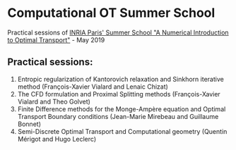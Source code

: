 # Computational OT Summer School
Practical sessions of [INRIA Paris' Summer School "A Numerical Introduction to Optimal Transport"](https://team.inria.fr/ecoleceainriaedf/en/) - May 2019

## Practical sessions:
1. Entropic regularization of Kantorovich relaxation and Sinkhorn iterative method (François-Xavier Vialard and Lenaic Chizat)
2. The CFD formulation and Proximal Splitting methods (François-Xavier Vialard and Theo Golvet)
3. Finite  Difference  methods  for  the Monge-Ampère  equation  and Optimal  Transport  Boundary conditions (Jean-Marie Mirebeau and Guillaume Bonnet)
4. Semi-Discrete Optimal Transport and Computational geometry (Quentin Mérigot and Hugo Leclerc)
